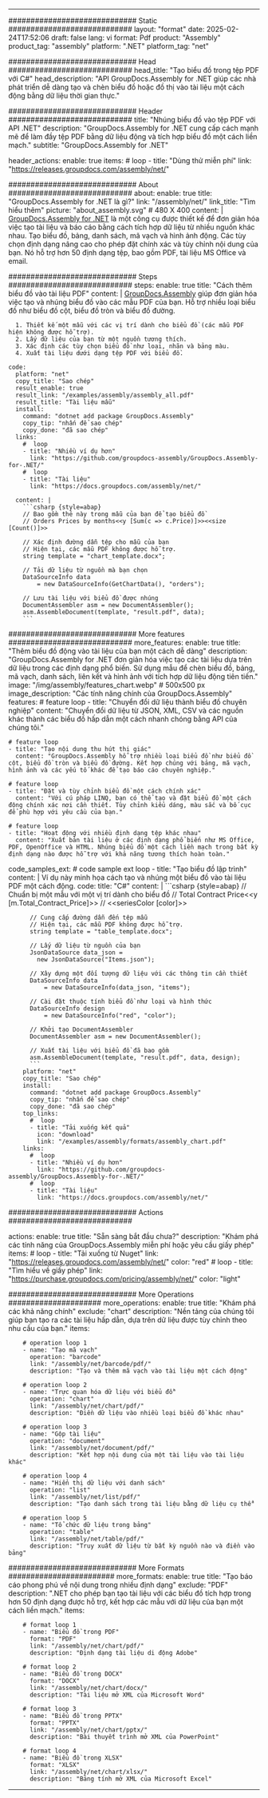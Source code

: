 



---
############################# Static ############################
layout: "format"
date:  2025-02-24T17:52:06
draft: false
lang: vi
format: Pdf
product: "Assembly"
product_tag: "assembly"
platform: ".NET"
platform_tag: "net"

############################# Head ############################
head_title: "Tạo biểu đồ trong tệp PDF với C#"
head_description: "API GroupDocs.Assembly for .NET giúp các nhà phát triển dễ dàng tạo và chèn biểu đồ hoặc đồ thị vào tài liệu một cách động bằng dữ liệu thời gian thực."

############################# Header ############################
title: "Nhúng biểu đồ vào tệp PDF với API .NET" 
description: "GroupDocs.Assembly for .NET cung cấp cách mạnh mẽ để làm đầy tệp PDF bằng dữ liệu động và tích hợp biểu đồ một cách liền mạch."
subtitle: "GroupDocs.Assembly for .NET" 

header_actions:
  enable: true
  items:
    #  loop
    - title: "Dùng thử miễn phí"
      link: "https://releases.groupdocs.com/assembly/net/"
      
############################# About ############################
about:
    enable: true
    title: "GroupDocs.Assembly for .NET là gì?"
    link: "/assembly/net/"
    link_title: "Tìm hiểu thêm"
    picture: "about_assembly.svg" # 480 X 400
    content: |
       [GroupDocs.Assembly for .NET](/assembly/net/) là một công cụ được thiết kế để đơn giản hóa việc tạo tài liệu và báo cáo bằng cách tích hợp dữ liệu từ nhiều nguồn khác nhau. Tạo biểu đồ, bảng, danh sách, mã vạch và hình ảnh động. Các tùy chọn định dạng nâng cao cho phép đặt chính xác và tùy chỉnh nội dung của bạn. Nó hỗ trợ hơn 50 định dạng tệp, bao gồm PDF, tài liệu MS Office và email.

############################# Steps ############################
steps:
    enable: true
    title: "Cách thêm biểu đồ vào tài liệu PDF"
    content: |
      [GroupDocs.Assembly](/assembly/net/) giúp đơn giản hóa việc tạo và nhúng biểu đồ vào các mẫu PDF của bạn. Hỗ trợ nhiều loại biểu đồ như biểu đồ cột, biểu đồ tròn và biểu đồ đường.
      
      1. Thiết kế một mẫu với các vị trí dành cho biểu đồ (các mẫu PDF hiện không được hỗ trợ).
      2. Lấy dữ liệu của bạn từ một nguồn tương thích.
      3. Xác định các tùy chọn biểu đồ như loại, nhãn và bảng màu.
      4. Xuất tài liệu dưới dạng tệp PDF với biểu đồ.
   
    code:
      platform: "net"
      copy_title: "Sao chép"
      result_enable: true
      result_link: "/examples/assembly/assembly_all.pdf"
      result_title: "Tài liệu mẫu"
      install:
        command: "dotnet add package GroupDocs.Assembly"
        copy_tip: "nhấn để sao chép"
        copy_done: "đã sao chép"
      links:
        #  loop
        - title: "Nhiều ví dụ hơn"
          link: "https://github.com/groupdocs-assembly/GroupDocs.Assembly-for-.NET/"
        #  loop
        - title: "Tài liệu"
          link: "https://docs.groupdocs.com/assembly/net/"
          
      content: |
        ```csharp {style=abap}
        // Bao gồm thẻ này trong mẫu của bạn để tạo biểu đồ
        // Orders Prices by months<<y [Sum(c => c.Price)]>><<size [Count()]>>

        // Xác định đường dẫn tệp cho mẫu của bạn
        // Hiện tại, các mẫu PDF không được hỗ trợ.
        string template = "chart_template.docx";

        // Tải dữ liệu từ nguồn mà bạn chọn
        DataSourceInfo data 
            = new DataSourceInfo(GetChartData(), "orders");

        // Lưu tài liệu với biểu đồ được nhúng
        DocumentAssembler asm = new DocumentAssembler();
        asm.AssembleDocument(template, "result.pdf", data);
        ```            

############################# More features ############################
more_features:
  enable: true
  title: "Thêm biểu đồ động vào tài liệu của bạn một cách dễ dàng"
  description: "GroupDocs.Assembly for .NET đơn giản hóa việc tạo các tài liệu dựa trên dữ liệu trong các định dạng phổ biến. Sử dụng mẫu để chèn biểu đồ, bảng, mã vạch, danh sách, liên kết và hình ảnh với tích hợp dữ liệu động tiên tiến."
  image: "/img/assembly/features_chart.webp" # 500x500 px
  image_description: "Các tính năng chính của GroupDocs.Assembly"
  features:
    # feature loop
    - title: "Chuyển đổi dữ liệu thành biểu đồ chuyên nghiệp"
      content: "Chuyển đổi dữ liệu từ JSON, XML, CSV và các nguồn khác thành các biểu đồ hấp dẫn một cách nhanh chóng bằng API của chúng tôi."

    # feature loop
    - title: "Tạo nội dung thu hút thị giác"
      content: "GroupDocs.Assembly hỗ trợ nhiều loại biểu đồ như biểu đồ cột, biểu đồ tròn và biểu đồ đường. Kết hợp chúng với bảng, mã vạch, hình ảnh và các yếu tố khác để tạo báo cáo chuyên nghiệp."

    # feature loop
    - title: "Đặt và tùy chỉnh biểu đồ một cách chính xác"
      content: "Với cú pháp LINQ, bạn có thể tạo và đặt biểu đồ một cách động chính xác nơi cần thiết. Tùy chỉnh kiểu dáng, màu sắc và bố cục để phù hợp với yêu cầu của bạn."

    # feature loop
    - title: "Hoạt động với nhiều định dạng tệp khác nhau"
      content: "Xuất bản tài liệu ở các định dạng phổ biến như MS Office, PDF, OpenOffice và HTML. Nhúng biểu đồ một cách liền mạch trong bất kỳ định dạng nào được hỗ trợ với khả năng tương thích hoàn toàn."
      
  code_samples_ext:
    # code sample ext loop
    - title: "Tạo biểu đồ lập trình"
      content: |
        Ví dụ này minh họa cách tạo và nhúng một biểu đồ vào tài liệu PDF một cách động.
      code:
        title: "C#"
        content: |
          ```csharp {style=abap}
          // Chuẩn bị một mẫu với một vị trí dành cho biểu đồ
          // Total Contract Price<<y [m.Total_Contract_Price]>>
          // <<seriesColor [color]>>

          // Cung cấp đường dẫn đến tệp mẫu
          // Hiện tại, các mẫu PDF không được hỗ trợ.
          string template = "table_template.docx";

          // Lấy dữ liệu từ nguồn của bạn
          JsonDataSource data_json = 
            new JsonDataSource("Items.json");

          // Xây dựng một đối tượng dữ liệu với các thông tin cần thiết
          DataSourceInfo data 
              = new DataSourceInfo(data_json, "items");

          // Cài đặt thuộc tính biểu đồ như loại và hình thức
          DataSourceInfo design 
              = new DataSourceInfo("red", "color");

          // Khởi tạo DocumentAssembler
          DocumentAssembler asm = new DocumentAssembler();

          // Xuất tài liệu với biểu đồ đã bao gồm
          asm.AssembleDocument(template, "result.pdf", data, design);
          ```
        platform: "net"
        copy_title: "Sao chép"
        install:
          command: "dotnet add package GroupDocs.Assembly"
          copy_tip: "nhấn để sao chép"
          copy_done: "đã sao chép"
        top_links:
          #  loop
          - title: "Tải xuống kết quả"
            icon: "download"
            link: "/examples/assembly/formats/assembly_chart.pdf"
        links:
          #  loop
          - title: "Nhiều ví dụ hơn"
            link: "https://github.com/groupdocs-assembly/GroupDocs.Assembly-for-.NET/"
          #  loop
          - title: "Tài liệu"
            link: "https://docs.groupdocs.com/assembly/net/"
            

            


############################# Actions ############################

actions:
  enable: true
  title: "Sẵn sàng bắt đầu chưa?"
  description: "Khám phá các tính năng của GroupDocs.Assembly miễn phí hoặc yêu cầu giấy phép"
  items:
    #  loop
    - title: "Tải xuống từ Nuget"
      link: "https://releases.groupdocs.com/assembly/net/"
      color: "red"
        #  loop
    - title: "Tìm hiểu về giấy phép"
      link: "https://purchase.groupdocs.com/pricing/assembly/net/"
      color: "light"


############################# More Operations #####################
more_operations:
    enable: true
    title: "Khám phá các khả năng chính"
    exclude: "chart"
    description: "Nền tảng của chúng tôi giúp bạn tạo ra các tài liệu hấp dẫn, dựa trên dữ liệu được tùy chỉnh theo nhu cầu của bạn."
    items: 
          
        # operation loop 1
        - name: "Tạo mã vạch"
          operation: "barcode"
          link: "/assembly/net/barcode/pdf/"
          description: "Tạo và thêm mã vạch vào tài liệu một cách động"

        # operation loop 2
        - name: "Trực quan hóa dữ liệu với biểu đồ"
          operation: "chart"
          link: "/assembly/net/chart/pdf/"
          description: "Điền dữ liệu vào nhiều loại biểu đồ khác nhau"

        # operation loop 3
        - name: "Gộp tài liệu"
          operation: "document"
          link: "/assembly/net/document/pdf/"
          description: "Kết hợp nội dung của một tài liệu vào tài liệu khác"

        # operation loop 4
        - name: "Hiển thị dữ liệu với danh sách"
          operation: "list"
          link: "/assembly/net/list/pdf/"
          description: "Tạo danh sách trong tài liệu bằng dữ liệu cụ thể"

        # operation loop 5
        - name: "Tổ chức dữ liệu trong bảng"
          operation: "table"
          link: "/assembly/net/table/pdf/"
          description: "Truy xuất dữ liệu từ bất kỳ nguồn nào và điền vào bảng"
         
          
############################# More Formats ########################
more_formats:
    enable: true
    title: "Tạo báo cáo phong phú về nội dung trong nhiều định dạng"
    exclude: "PDF"
    description: ".NET cho phép bạn tạo tài liệu với các biểu đồ tích hợp trong hơn 50 định dạng được hỗ trợ, kết hợp các mẫu với dữ liệu của bạn một cách liền mạch."
    items: 
          
        # format loop 1
        - name: "Biểu đồ trong PDF"
          format: "PDF"
          link: "/assembly/net/chart/pdf/"
          description: "Định dạng tài liệu di động Adobe"
          
        # format loop 2
        - name: "Biểu đồ trong DOCX"
          format: "DOCX"
          link: "/assembly/net/chart/docx/"
          description: "Tài liệu mở XML của Microsoft Word"
          
        # format loop 3
        - name: "Biểu đồ trong PPTX"
          format: "PPTX"
          link: "/assembly/net/chart/pptx/"
          description: "Bài thuyết trình mở XML của PowerPoint"
          
        # format loop 4
        - name: "Biểu đồ trong XLSX"
          format: "XLSX"
          link: "/assembly/net/chart/xlsx/"
          description: "Bảng tính mở XML của Microsoft Excel"


          

---